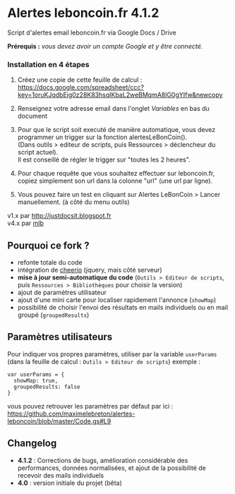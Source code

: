 

Alertes leboncoin.fr 4.1.2
=============================

Script d'alertes email leboncoin.fr via Google Docs / Drive

**Prérequis :** *vous devez avoir un compte Google et y être connecté.*

### Installation en 4 étapes
1. Créez une copie de cette feuille de calcul : https://docs.google.com/spreadsheet/ccc?key=1oruKJqdbEjg0z28K83hsqIKbaL2weBMqmA8lG0gYIfw&newcopy  
 
2. Renseignez votre adresse email dans l'onglet *Variables* en bas du document

3. Pour que le script soit executé de manière automatique, vous devez programmer un trigger sur la fonction alertesLeBonCoin().  
(Dans outils > editeur de scripts, puis Ressources > déclencheur du script actuel).  
Il est conseillé de régler le trigger sur "toutes les 2 heures".

4. Pour chaque requête que vous souhaitez effectuer sur leboncoin.fr, copiez simplement son url dans la colonne "url" (une url par ligne). 

5. Vous pouvez faire un test en cliquant sur Alertes LeBonCoin > Lancer manuellement. (à côté du menu outils)


v1.x par http://justdocsit.blogspot.fr  
v4.x par [mlb](http://www.maximelebreton.com)  

Pourquoi ce fork ?
-----------------
* refonte totale du code
* intégration de [cheerio](https://github.com/cheeriojs/cheerio) (jquery, mais côté serveur)
* **mise à jour semi-automatique du code** (`Outils > Editeur de scripts`, puis `Ressources > Bibliothèques` pour choisir la version)
* ajout de paramètres utilisateur
* ajout d'une mini carte pour localiser rapidement l'annonce (`showMap`)
* possibilité de choisir l'envoi des résultats en mails individuels ou en mail groupé (`groupedResults`)

Paramètres utilisateurs
----------------------
Pour indiquer vos propres paramètres, utiliser par la variable `userParams` (dans la feuille de calcul : `Outils > Editeur de scripts`)
exemple :
```
var userParams = {
  showMap: true,
  groupedResults: false
}
```
vous pouvez retrouver les paramètres par défaut par ici : https://github.com/maximelebreton/alertes-leboncoin/blob/master/Code.gs#L9

Changelog
--------
* **4.1.2** : Corrections de bugs, amélioration considérable des performances, données normalisées, et ajout de la possibilité de recevoir des mails individuels
* **4.0** : version initiale du projet (bêta)
